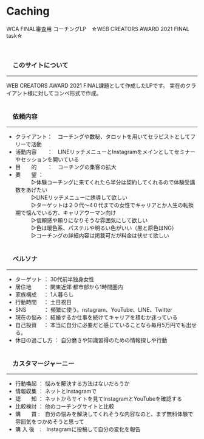 

# Caching
WCA FINAL審査用 コーチングLP　☆WEB CREATORS AWARD 2021 FINAL task☆  
<br>   
# <h3>　このサイトについて</h3>  
***  
 WEB CREATORS AWARD 2021 FINAL課題として作成したLPです。
実在のクライアント様に対してコンペ形式で作成。
<br>

# <h3>　依頼内容</h3>  
***  
* クライアント：　コーチングや数秘、タロットを用いてセラピストとしてフリーで活動
* 活動内容　　：　LINEリッチメニューとInstagramをメインとしてセミナーやセッションを開いている  
* 目　　的　　：　コーチングの集客の拡大   
* 要　　望 ：   
　　　▷体験コーチングに来てくれたら半分は契約してくれるので体験受講数をあげたい<br>
　　　▷LINEリッチメニューに誘導して欲しい<br>
　　　▷ターゲットは２０代〜4０代までの女性でキャリアとか人生の転換期で悩んでいる方、キャリアウーマン向け<br>
　　　▷信頼感や頼りになりそうな雰囲気にして欲しい<br>
　　　▷色は暖色系、パステルや明るい色がいい（黒と原色はNG）<br>
　　　▷コーチングの詳細内容は掲載可だが料金は伏せて欲しい<br>
  
# <h3>　ペルソナ</h3>  
***  
* ターゲット ： 30代前半独身女性 
* 居住地　　 ： 関東近郊 都市部から1時間圏内
* 家族構成 　： 1人暮らし
* 行動時間 　： 土日祝日  
* SNS　　　 ： 頻繁に使う。nstagram、YouTube、LINE、Twitter
* 現在の悩み ： 結婚するか仕事を続けてキャリアを積むか迷っている  
* 自己投資　 ： 本当に自分に必要だと感じていることなら毎月5万円でも出せる。
* 休日の過ごし方 ： 自分磨きや知識習得のための情報探しや行動
  
# <h3>　カスタマージャーニー</h3>  
***  
* 行動喚起 ： 悩みを解決する方法はないだろうか
* 情報収集 ： ネットとInstagramで  
* 認　　知 ： ネットからサイトを見てInstagramとYouTubeを確認する 
* 比較検討 ： 他のコーチングサイトと比較
* 購　　買  :　自分の悩みを解決してくれそうな内容なのと、まず無料体験で雰囲気をつかめそうと思って
* 購 入 後　:　Instagramに投稿して自分の変化を報告
















